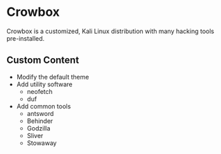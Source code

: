 # Crowbox
Crowbox is a customized, Kali  Linux distribution with many hacking tools pre-installed. 

## Custom Content

- Modify the default theme
- Add utility software
  - neofetch
  - duf
- Add common tools
  - antsword
  - Behinder
  - Godzilla
  - Sliver
  - Stowaway
